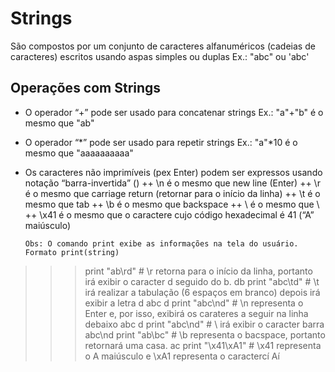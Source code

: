 # Strings

São compostos por um conjunto de caracteres alfanuméricos (cadeias de caracteres) escritos usando aspas simples ou duplas
Ex.: 
"abc" ou 'abc' 

## Operações com Strings
+ O operador “+” pode ser usado para concatenar strings
   Ex.: "a"+"b" é o mesmo que "ab"
+ O operador “*” pode ser usado para repetir strings
   Ex.: "a"*10 é o mesmo que "aaaaaaaaaa"
+ Os caracteres não imprimíveis (pex Enter) podem ser expressos usando notação “barra-invertida” (\)
  ++ \n é o mesmo que new line (Enter)
  ++ \r é o mesmo que carriage return (retornar para o início da linha)
  ++ \t é o mesmo que tab 
  ++ \b é o mesmo que backspace
  ++ \\ é o mesmo que \ 
 ++  \x41 é o mesmo que o caractere cujo código hexadecimal é 41 (“A” maiúsculo)
  
  ```
  Obs: O comando print exibe as informações na tela do usuário. Formato print(string)
>>> print "ab\rd" # \r retorna para o início da linha, portanto irá exibir o caracter d seguido do b.
db
>>> print "abc\td" # \t irá realizar a tabulação (6 espaços em branco) depois irá exibir a letra d
abc     d
>>> print "abc\nd" # \n representa o Enter e, por isso, exibirá os carateres a seguir na linha debaixo
abc
d
>>> print "abc\\nd" # \\ irá exibir o caracter barra
abc\nd
>>> print "ab\bc" # \b representa o bacspace, portanto retornará uma casa.
ac
>>> print "\x41\xA1" # \x41 representa o A maiúsculo e \xA1 representa o caractercí
Aí

  ```
